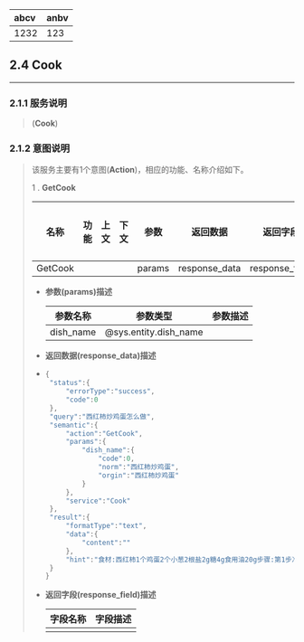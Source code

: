 | abcv | anbv |
| :--- | :--- |
| 1232 | 123 |

## 2.4 Cook

---

### 2.1.1 服务说明

> \(**Cook**\)

### 2.1.2 意图说明

> 该服务主要有1个意图\(**Action**\)，相应的功能、名称介绍如下。
>
> 1 . **GetCook**
>
> | 名称 | 功能 | 上文 | 下文 | 参数 | 返回数据 | 返回字段 | 输入样例 |
> | --- | --- | --- | --- | --- | --- | --- | --- |
> | GetCook |  |  |  | params | response\_data | response\_field |  |
>
> * **参数\(params\)描述**
>
>   | 参数名称 | 参数类型 | 参数描述 |
>   | --- | --- | --- |
>   | dish\_name | @sys.entity.dish\_name |  |
>
> * **返回数据\(response\_data\)描述**
>
> * ```go
>   {
>    "status":{
>        "errorType":"success",
>        "code":0
>    },
>    "query":"西红柿炒鸡蛋怎么做",
>    "semantic":{
>        "action":"GetCook",
>        "params":{
>            "dish_name":{
>                "code":0,
>                "norm":"西红柿炒鸡蛋",
>                "orgin":"西红柿炒鸡蛋"
>            }
>        },
>        "service":"Cook"
>    },
>    "result":{
>        "formatType":"text",
>        "data":{
>            "content":""
>        },
>        "hint":"食材:西红柿1个鸡蛋2个小葱2根盐2g糖4g食用油20g步骤:第1步准备食材，西红柿与鸡蛋，我挑了个大的西红柿，如果是小些的需要两个，鸡蛋我买的是土鸡蛋，炒出来很黄的那种。第2步西红柿洗干净切成滚刀块，鸡蛋磕开，小葱洗干净后切成葱花。第3步鸡蛋加入七八滴凉开水，一点点盐，用筷子搅拌均匀。第4步起油锅，油温五成热时放入鸡蛋液，马上开小火，鸡蛋液半凝固时用锅铲炒散。第5步再翻炒几下，炒好的鸡蛋盛出备用。第6步锅子洗干净重新起油锅，油温五成热时放入西红柿大火快速翻炒。第7步翻炒大约两分钟左右，西红柿已微微变软，有些出沙，放入盐和糖，先放盐翻炒几下再放糖，糖可以中和下西红柿的酸味。放糖量可随个人口味喜欢。第8步放入炒好的鸡蛋翻炒均匀出锅，喜欢放鸡精也可以放一些。第9步撒上葱花装盘，酸甜可口的西红柿炒蛋完成了。第10步浇在米饭上吃非常赞。第11步。乛***第12步，。乛乛"
>    }
>   }
>   ```
>
> * **返回字段\(response\_field\)描述**
>
>   | 字段名称 | 字段描述 |
>   | --- | --- |
>   |  |  |



